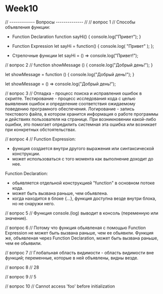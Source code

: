 # Week10
// ------------- Вопросы -------------- //
// вопрос 1 //
Способы объявления функции:
- Function Declaration
function sayHi() {
    console.log("Привет");
    }

- Function Expression
let sayHi = function() {
    console.log( "Привет" );
    };

- Стрелочные функции
let sayHi = () => console.log("Привет!");


// вопрос 2 //
function showMessage () {
    console.log("Добрый день!");
}

let showMessage = function () {
    console.log("Добрый день!");
}

let showMessage = () => console.log("Добрый день!");


// вопрос 3 //
Отладка - процесс поиска и исправления ошибок в скрипте.
Тестирование - процесс исследования кода с целью выявления ошибок и определение соответствия ожидаемому поведению програмного обеспечения.
Логирование - запись текстового файла, в котором хранится информация о работе программы и действиях пользователя на странице. При возникновении какой-либо ошибки, это помогает опредилить системная эта ошибка или возникает при конкретных обстоятельствах.


// вопрос 4 //
Function Expression:
- функция создается внутри другого выражения или синтаксической конструкции. 
- может использоваться с того момента как выполнение доходит до нее.

Function Declaration:
- обьявляется отдельной конструкцией "function" в основном потоке кода.
- может быть вызвана раньше, чем обьявлена.
- когда находится в блоке {...}, функция доступна везде внутри блока, но не снаружи него.


// вопрос 5 //
Функция console.(log) выводит в консоль (переменную или значение).


// вопрос 6 //
Потому что функция обьявленая с помощью Function Expression не может быть вызвана раньше, чем ее обьявили.
Функция же, объявленая через Function Declaration, может быть вызвана раньше, чем ее обьявили.


// вопрос 7 //
Глобальная область видимости - область видимости вне функций; переменные, которые в ней объявлены, видны везде.


// вопрос 8 //
28


// вопрос 9 //
5


// вопрос 10 //
Cannot access 'foo' before initialization 